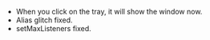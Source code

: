 - When you click on the tray, it will show the window now.
- Alias glitch fixed.
- setMaxListeners fixed.
